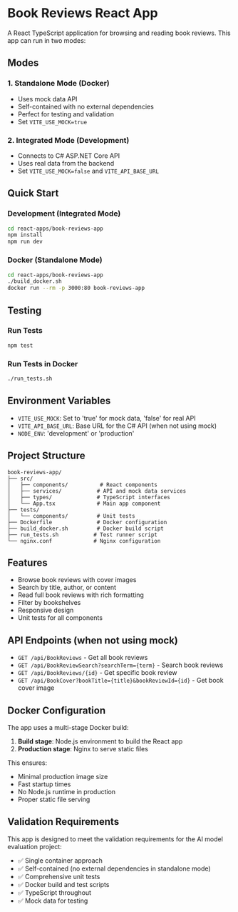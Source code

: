 # Book Reviews React App

A React TypeScript application for browsing and reading book reviews. This app can run in two modes:

## Modes

### 1. Standalone Mode (Docker)
- Uses mock data API
- Self-contained with no external dependencies
- Perfect for testing and validation
- Set `VITE_USE_MOCK=true`

### 2. Integrated Mode (Development)
- Connects to C# ASP.NET Core API
- Uses real data from the backend
- Set `VITE_USE_MOCK=false` and `VITE_API_BASE_URL`

## Quick Start

### Development (Integrated Mode)
```bash
cd react-apps/book-reviews-app
npm install
npm run dev
```

### Docker (Standalone Mode)
```bash
cd react-apps/book-reviews-app
./build_docker.sh
docker run --rm -p 3000:80 book-reviews-app
```

## Testing

### Run Tests
```bash
npm test
```

### Run Tests in Docker
```bash
./run_tests.sh
```

## Environment Variables

- `VITE_USE_MOCK`: Set to 'true' for mock data, 'false' for real API
- `VITE_API_BASE_URL`: Base URL for the C# API (when not using mock)
- `NODE_ENV`: 'development' or 'production'

## Project Structure

```
book-reviews-app/
├── src/
│   ├── components/          # React components
│   ├── services/           # API and mock data services
│   ├── types/              # TypeScript interfaces
│   └── App.tsx             # Main app component
├── tests/
│   └── components/         # Unit tests
├── Dockerfile              # Docker configuration
├── build_docker.sh         # Docker build script
├── run_tests.sh           # Test runner script
└── nginx.conf             # Nginx configuration
```

## Features

- Browse book reviews with cover images
- Search by title, author, or content
- Read full book reviews with rich formatting
- Filter by bookshelves
- Responsive design
- Unit tests for all components

## API Endpoints (when not using mock)

- `GET /api/BookReviews` - Get all book reviews
- `GET /api/BookReviewSearch?searchTerm={term}` - Search book reviews
- `GET /api/BookReviews/{id}` - Get specific book review
- `GET /api/BookCover?bookTitle={title}&bookReviewId={id}` - Get book cover image

## Docker Configuration

The app uses a multi-stage Docker build:
1. **Build stage**: Node.js environment to build the React app
2. **Production stage**: Nginx to serve static files

This ensures:
- Minimal production image size
- Fast startup times
- No Node.js runtime in production
- Proper static file serving

## Validation Requirements

This app is designed to meet the validation requirements for the AI model evaluation project:
- ✅ Single container approach
- ✅ Self-contained (no external dependencies in standalone mode)
- ✅ Comprehensive unit tests
- ✅ Docker build and test scripts
- ✅ TypeScript throughout
- ✅ Mock data for testing

